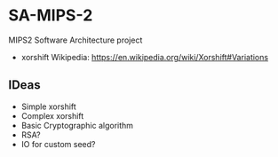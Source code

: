 # SA-MIPS-2
MIPS2 Software Architecture project

- xorshift Wikipedia: https://en.wikipedia.org/wiki/Xorshift#Variations

## IDeas

- Simple xorshift
- Complex xorshift
- Basic Cryptographic algorithm
- RSA?
- IO for custom seed?
